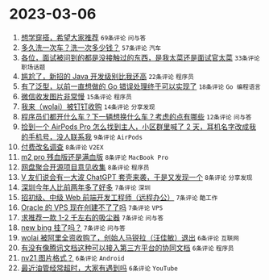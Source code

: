 # 2023-03-06

1. [想学穿搭，希望大家推荐](https://www.v2ex.com/t/921432) `69条评论` `问与答`
1. [多久洗一次车？洗一次多少钱？](https://www.v2ex.com/t/921467) `57条评论` `汽车`
1. [各位，面试被问到的都是没接触过的东西，是我太菜还是面试官太菜](https://www.v2ex.com/t/921448) `33条评论` `职场话题`
1. [尴尬了，新招的 Java 开发级别比我还高](https://www.v2ex.com/t/921478) `22条评论` `程序员`
1. [有了泛型，以前一直想做的 Go 错误处理终于可以实现了](https://www.v2ex.com/t/921483) `18条评论` `Go 编程语言`
1. [微信收发图片非常慢](https://www.v2ex.com/t/921451) `15条评论` `程序员`
1. [我来（wolai）被钉钉收购](https://www.v2ex.com/t/921489) `14条评论` `分享发现`
1. [程序员们都开什么车？下一辆想换什么车？考虑的点有哪些](https://www.v2ex.com/t/921449) `12条评论` `问与答`
1. [捡到一个 AirPods Pro 怎么找到主人，小区群里喊了 2 天，耳机名字改成我的手机号，没人联系我](https://www.v2ex.com/t/921440) `9条评论` `AirPods`
1. [付费改名调查](https://www.v2ex.com/t/921477) `8条评论` `V2EX`
1. [m2 pro 残血版还是满血版](https://www.v2ex.com/t/921472) `8条评论` `MacBook Pro`
1. [网盘聚合开源项目意见收集](https://www.v2ex.com/t/921456) `8条评论` `程序员`
1. [V 友们说会有一大波 ChatGPT 套壳来袭，于是又发现一个](https://www.v2ex.com/t/921435) `8条评论` `分享发现`
1. [深圳今年人比前两年多了好多](https://www.v2ex.com/t/921466) `7条评论` `深圳`
1. [招初级、中级 Web 前端开发工程师（远程办公）](https://www.v2ex.com/t/921459) `7条评论` `酷工作`
1. [Oracle 的 VPS 现在创建不了了吗](https://www.v2ex.com/t/921442) `7条评论` `VPS`
1. [求推荐一款 1-2 千左右的吸尘器](https://www.v2ex.com/t/921441) `7条评论` `问与答`
1. [new bing 挂了吗？](https://www.v2ex.com/t/921433) `7条评论` `问与答`
1. [wolai 被阿里全资收购了，创始人马锐拉（汪佳敏）退出](https://www.v2ex.com/t/921499) `6条评论` `互联网`
1. [有没有像腾讯文档这种可以接入第三方平台的协同文档](https://www.v2ex.com/t/921475) `6条评论` `程序员`
1. [nv21 图片格式？](https://www.v2ex.com/t/921436) `6条评论` `Android`
1. [最近油管经常超时，大家有遇到吗](https://www.v2ex.com/t/921428) `6条评论` `YouTube`
